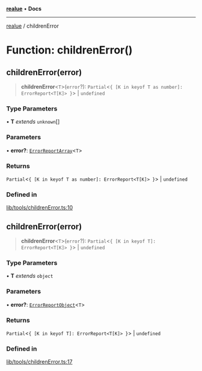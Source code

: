 [**realue**](../README.md) • **Docs**

***

[realue](../README.md) / childrenError

# Function: childrenError()

## childrenError(error)

> **childrenError**\<`T`\>(`error`?): `Partial`\<`{ [K in keyof T as number]: ErrorReport<T[K]> }`\> \| `undefined`

### Type Parameters

• **T** *extends* `unknown`[]

### Parameters

• **error?**: [`ErrorReportArray`](../type-aliases/ErrorReportArray.md)\<`T`\>

### Returns

`Partial`\<`{ [K in keyof T as number]: ErrorReport<T[K]> }`\> \| `undefined`

### Defined in

[lib/tools/childrenError.ts:10](https://github.com/nevoland/realue/blob/3f70cb4d9fb06b3cde8060aa67f306f2aaa9dc1d/lib/tools/childrenError.ts#L10)

## childrenError(error)

> **childrenError**\<`T`\>(`error`?): `Partial`\<`{ [K in keyof T]: ErrorReport<T[K]> }`\> \| `undefined`

### Type Parameters

• **T** *extends* `object`

### Parameters

• **error?**: [`ErrorReportObject`](../type-aliases/ErrorReportObject.md)\<`T`\>

### Returns

`Partial`\<`{ [K in keyof T]: ErrorReport<T[K]> }`\> \| `undefined`

### Defined in

[lib/tools/childrenError.ts:17](https://github.com/nevoland/realue/blob/3f70cb4d9fb06b3cde8060aa67f306f2aaa9dc1d/lib/tools/childrenError.ts#L17)

